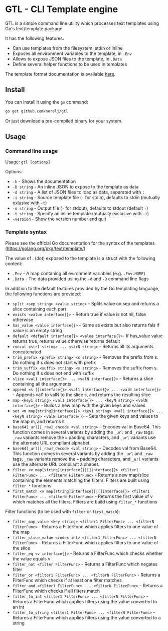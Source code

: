 # GTL - CLI Template engine

GTL is a simple command line utility which processes text templates using Go's text/template package.

It has the following features:

* Can use templates from the filesystem, stdin or inline
* Exposes all environment variables to the template, in `.Env`
* Allows to expose JSON files to the template, in `.Data`
* Define several helper functions to be used in templates

The template format documentation is available [here](https://golang.org/pkg/text/template/).

## Install

You can install it using the `go` command:

```bash
go get github.com/morelj/gtl
```

Or just download a pre-compiled binary for your system.

## Usage

### Command line usage

Usage: `gtl [options]`

Options:

* `-h` - Shows the documentation
* `-D string` - An inline JSON to expose to the template as data
* `-d string` - A list of JSON files to load as data, separated with `:`
* `-i string` - Source template file (`-` for stdin), defaults to stdin (mutually exlusive with `-t`)
* `-o string` - Output file (`-` for stdout), defaults to stdout (default `-`)
* `-t string` - Specify an inline template (mutually exclusive with `-i`)
* `-version` - Show the version number and quit

### Template syntax

Please see the official Go documentation for the syntax of the templates (https://golang.org/pkg/text/template/)

The value of . (dot) exposed to the template is a struct with the following content:

* `.Env` - A map contaning all evironment variables (e.g. `.Env.HOME`)
* `.Data` - The data provided using the `-d` and `-D` command line flags

In addition to the default features provided by the Go templating language, the following functions are provided:

* `split <sep string> <value string>` - Splits value on sep and returns a slice containing each part
* `exists <value interface{}>` - Return true if value is not nil, false otherwise
* `has_value <value interface{}>` - Same as exists but also returns fals if value is an empty string
* `default <default interface{}> <value interface{}>`- If has_value value returns true, returns value otherwise returns default
* `concat <str1 string> ... <strN string>` - Returns all its arguments concatenated
* `trim_prefix <prefix string> <s string>` - Removes the prefix from s. Do nothing if s does not start with prefix
* `trim_suffix <suffix string> <s string>` - Removes the suffix from s. Do nothing if s does not end with suffix
* `slice <val1 interface{}> ... <valN interface{}>` - Returns a slice containing all the arguments
* `append <s []interface{}> <val1 interface{}> ... <valN interface{}>` - Appends val1 to valN to the slice s, and returns the resulting slice
* `map <key1 string> <val1 interface{}> ... <keyN string> <valN interface{}>` - Builds a new map with the given keys and values
* `set <m map[string]interface{}> <key1 string> <val1 interface{}> ... <keyN string> <valN interface{}>` - Sets the given keys and values to the map m, and returns it
* `base64[_url][_raw]_encode <val string>` - Encodes val in Base64. This function comes in several variants by adding the `_url` and `_raw` tags.
  `_raw` variants remove the `=` padding characters, and `_url` variants use the alternate URL compliant alphabet.
* `base64[_url][_raw]_decode <val string>` - Decodes val from Base64. This function comes in several variants by adding the `_url` and `_raw` tags.
  `_raw` variants remove the `=` padding characters, and `_url` variants use the alternate URL compliant alphabet.
* `filter <v map[string]interface{}|[]interface{}> <filter1 FilterFunc> ... <filterN FilterFunc>` - Returns a new map/slice containing the elements matching the filters. Filters are built using `filter_*` functions
* `first_match <v map[string]interface{}|[]interface{}> <filter1 FilterFunc> ... <filterN FilterFunc>` - Returns the first value of v which matches all the filters. Filters are build using `filter_*` functions

Filter functions (to be used with `filter` or `first_match`):

* `filter_map_value <key string> <filter1 FilterFunc> ... <filterN FilterFunc>` - Returns a FilterFunc which applies filters to one value of the map
* `filter_slice_value <index int> <filter1 FilterFunc> ... <filterN FilterFunc>` - Returns a FilterFunc which applies filters to one value of the slice
* `filter_eq <v interface{}>` - Returns a FilterFunc which checks whether the value equals v
* `filter_not <filter FilterFunc>` - Returns a FilterFunc which negates filter
* `filter_or <filter1 FilterFunc> ... <filterN FilterFunc>` - Returns a FilterFunc which checks if at least one filter matches
* `filter_and <filter1 FilterFunc> ... <filterN FilterFunc>` - Returns a FilterFunc which checks if all filters match
* `filter_to_int <filter1 FilterFunc> ... <filterN FilterFunc>` - Returns a FilterFunc which applies filters using the value converted to an int
* `filter_to_string <filter1 FilterFunc> ... <filterN FilterFunc>` - Returns a FilterFunc which applies filters using the value converted to a string
